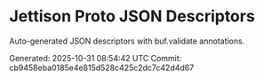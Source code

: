 # Jettison Proto JSON Descriptors

Auto-generated JSON descriptors with buf.validate annotations.

Generated: 2025-10-31 08:54:42 UTC
Commit: cb9458eba0185e4e815d528c425c2dc7c42d4d67
